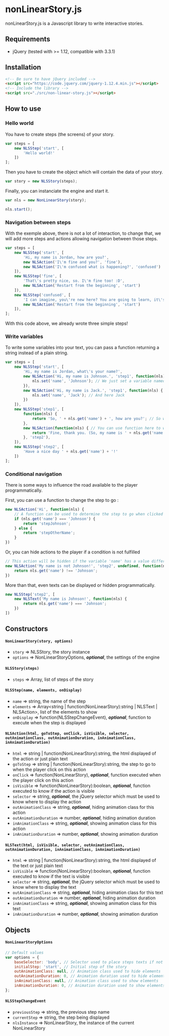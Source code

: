 # nonLinearStory.js

nonLinearStory.js is a Javascript library to write interactive stories.

## Requirements

- jQuery (tested with >= 1.12, compatible with 3.3.1)

## Installation

```html
<!-- Be sure to have jQuery included -->
<script src="https://code.jquery.com/jquery-1.12.4.min.js"></script>
<!-- Include the library -->
<script src="./src/non-linear-story.js"></script>
```

## How to use

### Hello world

You have to create steps (the screens) of your story.

```javascript
var steps = [
	new NLSStep('start', [
		'Hello world!'
	])
];
```

Then you have to create the object which will contain the data of your story.

```javascript
var story = new NLSStory(steps);
```

Finally, you can instanciate the engine and start it.

```javascript
var nls = new NonLinearStory(story);

nls.start();
```

### Navigation between steps

With the exemple above, there is not a lot of interaction, to change that, we will add more steps and actions allowing navigation between those steps.

```javascript
var steps = [
	new NLSStep('start', [
		'Hi, my name is Jordan, how are you?',
		new NLSAction('I\'m fine and you?', 'fine'),
		new NLSAction('I\'m confused what is happening?', 'confused')
	]),
	new NLSStep('fine', [
		'That\'s pretty nice, so. I\'m fine too! :D',
		new NLSAction('Restart from the beginning', 'start')
	]),
	new NLSStep('confused', [
		'I can imagine, you\'re new here? You are going to learn, it\'s pretty <span style="color: green">simple</span>!',
		new NLSAction('Restart from the beginning', 'start')
	]),
];
```

With this code above, we already wrote three simple steps!

### Write variables

To write some variables into your text, you can pass a function returning a string instead of a plain string.

```javascript
var steps = [
	new NLSStep('start', [
		'Hi, my name is Jordan, what\'s your name?',
		new NLSAction('Hi, my name is Johnson.', 'step1', function(nls) { // This function is executed when the player click on this action
			nls.set('name', 'Johnson'); // We just set a variable named 'name' with the value Johnson
		}),
		new NLSAction('Hi, my name is Jack.', 'step1', function(nls) {
			nls.set('name', 'Jack'); // And here Jack
		})
	]),
	new NLSStep('step1', [
		function(nls) {
			return 'So, ' + nls.get('name') + ', how are you?'; // So we can now write the name of the player!
		},
		new NLSAction(function(nls) { // You can use function here to write variables in the action text too
			return 'Fine, thank you. (So, my name is ' + nls.get('name') + '...)';
		}, 'step2'),
	]),
	new NLSStep('step2', [
		'Have a nice day ' + nls.get('name') + '!'
	])
];
```

### Conditional navigation

There is some ways to influence the road available to the player programmatically.

First, you can use a function to change the step to go :

```javascript
new NLSAction('Hi', function(nls) {
	// A function can be used to determine the step to go when clicked
	if (nls.get('name') === 'Johnson') {
		return 'stepJohnson';
	} else {
		return 'stepOtherName';
	}
})
```

Or, you can hide actions to the player if a condition is not fulfilled

```javascript
// This action will be hidden if the variable 'name' has a value different from 'Johnson'
new NLSAction('My name is not Johnson!', 'step2', undefined, function(nls) {
	return nls.get('name') !== 'Johnson';
})
```

More than that, even texts can be displayed or hidden programmatically.

```javascript
new NLSStep('step2', [
	new NLSText('My name is Johnson!', function(nls) {
		return nls.get('name') === 'Johnson';
	})
])
```

## Constructors

#### `NonLinearStory(story, options)`

- `story` => NLSStory, the story instance
- `options` => NonLinearStoryOptions, ***optional***, the settings of the engine

#### `NLSStory(steps)`

- `steps` => Array<NLSStep>, list of steps of the story

#### `NLSStep(name, elements, onDisplay)`

- `name` => string, the name of the step
- `elements` => Array<string | function(NonLinearStory):string | NLSText | NLSAction>, list of the elements to show
- `onDisplay` => function(NLSStepChangeEvent), ***optional***, function to execute when the step is displayed

#### `NLSAction(html, goToStep, onClick, isVisible, selector, outAnimationClass, outAnimationDuration, inAnimationClass, inAnimationDuration)`

- `html` => string | function(NonLinearStory):string, the html displayed of the action or just plain text
- `goToStep` => string | function(NonLinearStory):string, the step to go to when the player click on this action
- `onClick` => function(NonLinearStory), ***optional***, function executed when the player click on this action
- `isVisible` => function(NonLinearStory):boolean, ***optional***, function executed to know if the action is visible
- `selector` => string, ***optional***, the jQuery selector which must be used to know where to display the action
- `outAnimationClass` => string, ***optional***, hiding animation class for this action
- `outAnimationDuration` => number, ***optional***, hiding animation duration
- `inAnimationClass` => string, ***optional***, showing animation class for this action
- `inAnimationDuration` => number, ***optional***, showing animation duration

#### `NLSText(html, isVisible, selector, outAnimationClass, outAnimationDuration, inAnimationClass, inAnimationDuration)`

- `html` => string | function(NonLinearStory):string, the html displayed of the text or just plain text
- `isVisible` => function(NonLinearStory):boolean, ***optional***, function executed to know if the text is visible
- `selector` => string, ***optional***, the jQuery selector which must be used to know where to display the text
- `outAnimationClass` => string, ***optional***, hiding animation class for this text
- `outAnimationDuration` => number, ***optional***, hiding animation duration
- `inAnimationClass` => string, ***optional***, showing animation class for this text
- `inAnimationDuration` => number, ***optional***, showing animation duration

## Objects

#### `NonLinearStoryOptions`

```javascript
// Default values
var options = {
	baseSelector: 'body', // Selector used to place steps texts if not defined
	initialStep: 'start', // Initial step of the story
	outAnimationClass: null, // Animation class used to hide elements
	outAnimationDuration: 0, // Animation duration used to hide elements
	inAnimationClass: null, // Animation class used to show elements
	inAnimationDuration: 0, // Animation duration used to show elements
};
```

#### `NLSStepChangeEvent`

- `previousStep` => string, the previous step name
- `currentStep` => string, the step being displayed
- `nlsInstance` => NonLinearStory, the instance of the current NonLinearStory